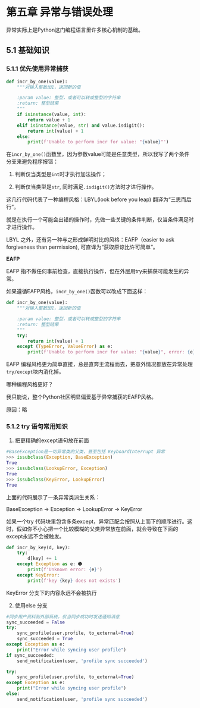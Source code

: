 # 第五章 异常与错误处理

异常实际上是Python这门编程语言里许多核心机制的基础。

## 5.1 基础知识

### 5.1.1 优先使用异常捕获

```python
def incr_by_one(value):
    """对输入整数加1，返回新的值

    :param value: 整型，或者可以转成整型的字符串
    :return: 整型结果
    """
    if isinstance(value, int):
        return value + 1
    elif isinstance(value, str) and value.isdigit():
        return int(value) + 1
    else:
        print(f'Unable to perform incr for value: "{value}"')
```

在`incr_by_one()`函数里，因为参数value可能是任意类型，所以我写了两个条件分支来避免程序报错：

1. 判断仅当类型是`int`时才执行加法操作；

2. 判断仅当类型是`str`, 同时满足`.isdigit()`方法时才进行操作。

这几行代码代表了一种编程风格：LBYL(look before you leap) 翻译为“三思而后行”。

就是在执行一个可能会出错的操作时，先做一些关键的条件判断，仅当条件满足时才进行操作。

LBYL 之外，还有另一种与之形成鲜明对比的风格：EAFP（easier to ask forgiveness than permission), 可直译为“获取原谅比许可简单”。

**EAFP**

EAFP 指不做任何事前检查，直接执行操作，但在外层用try来捕获可能发生的异常。

如果遵循EAFP风格，`incr_by_one()`函数可以改成下面这样：

```python
def incr_by_one(value):
    """对输入整数加1，返回新的值

    :param value: 整型，或者可以转成整型的字符串
    :return: 整型结果
    """
    try:
        return int(value) + 1
    except (TypeError, ValueError) as e:
        print(f'Unable to perform incr for value: "{value}", error: {e}')
```

EAFP 编程风格更为简单直接，总是直奔主流程而去，把意外情况都放在异常处理`try/except`块内消化掉。

哪种编程风格更好？

我只能说，整个Python社区明显偏爱基于异常捕获的EAFP风格。

原因：略

### 5.1.2 try 语句常用知识

01. 把更精确的except语句放在前面

```python
#BaseException是一切异常类的父类，甚至包括 KeyboardInterrupt 异常
>>> issubclass(Exception, BaseException)
True
>>> issubclass(LookupError, Exception)
True
>>> issubclass(KeyError, LookupError)
True
```

上面的代码展示了一条异常类派生关系：

BaseException -> Exception -> LookupError -> KeyError

如果一个try 代码块里包含多条except，异常匹配会按照从上而下的顺序进行。这时，假如你不小心把一个比较模糊的父类异常放在前面，就会导致在下面的except永远不会被触发。

```python
def incr_by_key(d, key):
    try:
        d[key] += 1
    except Exception as e: ➊
        print(f'Unknown error: {e}')
    except KeyError:
        print(f'key {key} does not exists')
```

KeyError 分支下的内容永远不会被执行

02. 使用else 分支

```python
#同步用户资料到外部系统，仅当同步成功时发送通知消息
sync_succeeded = False
try:
    sync_profile(user.profile, to_external=True)
    sync_succeeded = True
except Exception as e:
    print("Error while syncing user profile")
if sync_succeeded:
    send_notification(user, 'profile sync succeeded')
```


```python
try:
    sync_profile(user.profile, to_external=True)
except Exception as e:
    print("Error while syncing user profile")
else:
    send_notification(user, 'profile sync succeeded')
```
